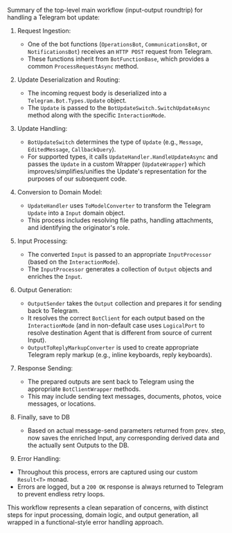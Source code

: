 Summary of the top-level main workflow (input-output roundtrip) for handling a Telegram bot update:

1. Request Ingestion:
   - One of the bot functions (`OperationsBot`, `CommunicationsBot`, or `NotificationsBot`) receives an `HTTP POST` request from Telegram.
   - These functions inherit from `BotFunctionBase`, which provides a common `ProcessRequestAsync` method.

2. Update Deserialization and Routing:
   - The incoming request body is deserialized into a `Telegram.Bot.Types.Update` object.
   - The `Update` is passed to the `BotUpdateSwitch.SwitchUpdateAsync` method along with the specific `InteractionMode`.

3. Update Handling:
   - `BotUpdateSwitch` determines the type of `Update` (e.g., `Message`, `EditedMessage`, `CallbackQuery`).
   - For supported types, it calls `UpdateHandler.HandleUpdateAsync` and passes the  `Update` in a custom Wrapper (`UpdateWrapper`) which improves/simplifies/unifies the Update's representation for the purposes of our subsequent code.

4. Conversion to Domain Model:
   - `UpdateHandler` uses `ToModelConverter` to transform the Telegram `Update` into a `Input` domain object.
   - This process includes resolving file paths, handling attachments, and identifying the originator's role.

5. Input Processing:
   - The converted `Input` is passed to an appropriate `InputProcessor` (based on the `InteractionMode`).
   - The `InputProcessor` generates a collection of `Output` objects and enriches the `Input`.

6. Output Generation:
   - `OutputSender` takes the `Output` collection and prepares it for sending back to Telegram.
   - It resolves the correct `BotClient` for each output based on the `InteractionMode` (and in non-default case uses `LogicalPort` to resolve destination Agent that is different from source of current Input).
   - `OutputToReplyMarkupConverter` is used to create appropriate Telegram reply markup (e.g., inline keyboards, reply keyboards).

7. Response Sending:
   - The prepared outputs are sent back to Telegram using the appropriate `BotClientWrapper` methods.
   - This may include sending text messages, documents, photos, voice messages, or locations.

8. Finally, save to DB
   - Based on actual message-send parameters returned from prev. step, now saves the enriched Input, any corresponding derived data and the actually sent Outputs to the DB.

9.  Error Handling:
   - Throughout this process, errors are captured using our custom `Result<T>` monad.
   - Errors are logged, but a `200 OK` response is always returned to Telegram to prevent endless retry loops.

This workflow represents a clean separation of concerns, with distinct steps for input processing, domain logic, and output generation, all wrapped in a functional-style error handling approach.

